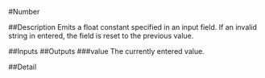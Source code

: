 #Number

##Description
Emits a float constant specified in an input field. If an invalid string in entered, the field is reset to the previous value.

##Inputs
##Outputs
###value
The currently entered value.

##Detail

